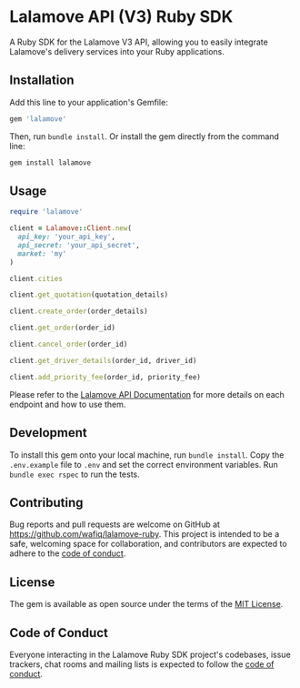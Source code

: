# Lalamove API (V3) Ruby SDK

A Ruby SDK for the Lalamove V3 API, allowing you to easily integrate Lalamove's delivery services into your Ruby applications.

## Installation

Add this line to your application's Gemfile:

```ruby
gem 'lalamove'
```

Then, run `bundle install`. Or install the gem directly from the command line:

```sh
gem install lalamove
```

## Usage

```ruby
require 'lalamove'

client = Lalamove::Client.new(
  api_key: 'your_api_key',
  api_secret: 'your_api_secret',
  market: 'my'
)

client.cities

client.get_quotation(quotation_details)

client.create_order(order_details)

client.get_order(order_id)

client.cancel_order(order_id)

client.get_driver_details(order_id, driver_id)

client.add_priority_fee(order_id, priority_fee)
```

Please refer to the [Lalamove API Documentation](https://developers.lalamove.com/#introduction) for more details on each endpoint and how to use them.

## Development

To install this gem onto your local machine, run `bundle install`. Copy the `.env.example` file to `.env` and set the correct environment variables. Run `bundle exec rspec` to run the tests.

## Contributing

Bug reports and pull requests are welcome on GitHub at https://github.com/wafiq/lalamove-ruby. This project is intended to be a safe, welcoming space for collaboration, and contributors are expected to adhere to the [code of conduct](https://github.com/wafiq/lalamove-ruby/blob/main/CODE_OF_CONDUCT.md).

## License

The gem is available as open source under the terms of the [MIT License](https://opensource.org/licenses/MIT).

## Code of Conduct

Everyone interacting in the Lalamove Ruby SDK project's codebases, issue trackers, chat rooms and mailing lists is expected to follow the [code of conduct](https://github.com/wafiq/lalamove-ruby/blob/main/CODE_OF_CONDUCT.md).

